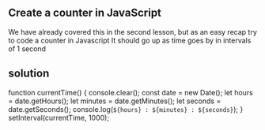 ## Create a counter in JavaScript

We have already covered this in the second lesson, but as an easy recap try to code a counter in Javascript
It should go up as time goes by in intervals of 1 second

## solution

function currentTime() {
  console.clear();
  const date = new Date();
  let hours = date.getHours();
  let minutes = date.getMinutes();
  let seconds = date.getSeconds();
  console.log(`${hours} : ${minutes} : ${seconds}`); 
}
setInterval(currentTime, 1000);

